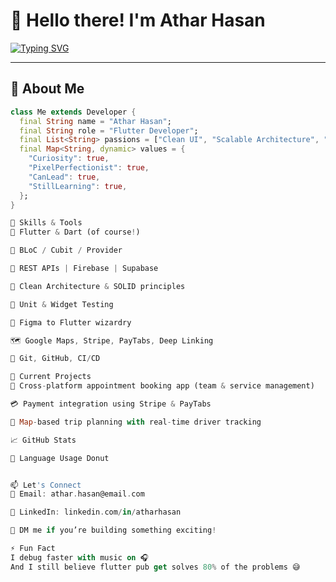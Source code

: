 # 👋 Hello there! I'm Athar Hasan

<!-- Trick 1: Hidden in plain sight -->
[![Typing SVG](https://readme-typing-svg.demolab.com?font=Fira+Code&pause=500&color=36BCF7&center=true&vCenter=true&width=435&lines=Flutter+Developer+%F0%9F%93%B1;Problem+Solver+%F0%9F%94%A5;Lifelong+Learner+%F0%9F%93%9A)](https://github.com/atharhasan)

---

## 🚀 About Me

```dart
class Me extends Developer {
  final String name = "Athar Hasan";
  final String role = "Flutter Developer";
  final List<String> passions = ["Clean UI", "Scalable Architecture", "Team Collaboration"];
  final Map<String, dynamic> values = {
    "Curiosity": true,
    "PixelPerfectionist": true,
    "CanLead": true,
    "StillLearning": true,
  };
}

🧠 Skills & Tools
💙 Flutter & Dart (of course!)

🧱 BLoC / Cubit / Provider

🔗 REST APIs | Firebase | Supabase

🎯 Clean Architecture & SOLID principles

🧪 Unit & Widget Testing

🎨 Figma to Flutter wizardry

🗺️ Google Maps, Stripe, PayTabs, Deep Linking

🧩 Git, GitHub, CI/CD

🔭 Current Projects
📲 Cross-platform appointment booking app (team & service management)

💳 Payment integration using Stripe & PayTabs

🧭 Map-based trip planning with real-time driver tracking

📈 GitHub Stats

🧁 Language Usage Donut


📫 Let's Connect
📧 Email: athar.hasan@email.com

💼 LinkedIn: linkedin.com/in/atharhasan

💬 DM me if you’re building something exciting!

⚡ Fun Fact
I debug faster with music on 🎧
And I still believe flutter pub get solves 80% of the problems 😅


